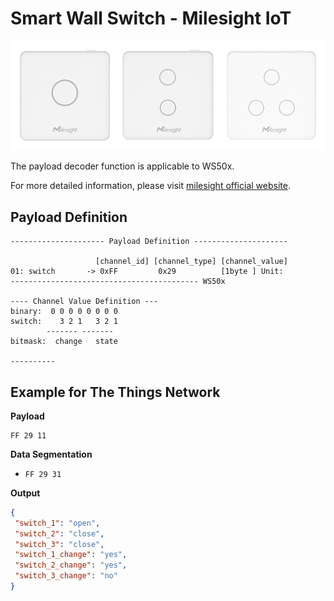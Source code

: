 # Smart Wall Switch - Milesight IoT
![WS50x](WS50x.png)

The payload decoder function is applicable to WS50x. 

For more detailed information, please visit [milesight official website](https://www.milesight-iot.com).


## Payload Definition

 ```
--------------------- Payload Definition ---------------------

                    [channel_id] [channel_type] [channel_value]
 01: switch       -> 0xFF         0x29          [1byte ] Unit: 
 ------------------------------------------ WS50x

---- Channel Value Definition ---
binary:  0 0 0 0 0 0 0 0
switch:    3 2 1   3 2 1
         ------- -------
bitmask:  change   state

----------

 ```

## Example for The Things Network

**Payload**
```
FF 29 11
```

**Data Segmentation**

   - `FF 29 31`



**Output**

 ```json
{
  "switch_1": "open",
  "switch_2": "close",
  "switch_3": "close",
  "switch_1_change": "yes",
  "switch_2_change": "yes",
  "switch_3_change": "no"
}
 ```
